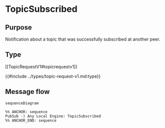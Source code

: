 <div class="message">

# TopicSubscribed

## Purpose

 <!-- ANCHOR: purpose -->
Notification about a topic that was successfully subscribed at another peer.
 <!-- ANCHOR_END: purpose -->

## Type

 <!-- ANCHOR: type -->
[[TopicRequestV1#topicrequestv1]]

{{#include ../types/topic-request-v1.md:type}}
 <!-- ANCHOR_END: type -->

## Message flow

<!-- ANCHOR: messages -->
```mermaid
sequenceDiagram

%% ANCHOR: sequence
PubSub -) Any Local Engine: TopicSubscribed
%% ANCHOR_END: sequence
```
<!-- ANCHOR_END: messages -->

</div>
